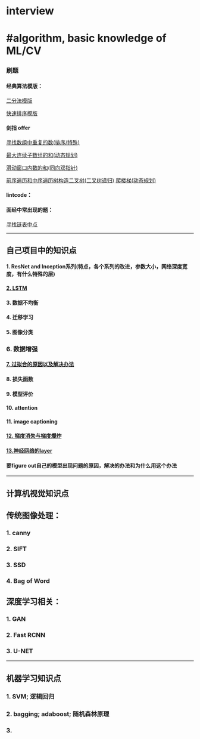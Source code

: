 # interview
#algorithm, basic knowledge of ML/CV
==
### 刷题
#### 经典算法模版：
[二分法模版](https://github.com/rouchenzi/interview/blob/master/%E4%BA%8C%E5%88%86%E6%B3%95%E6%A8%A1%E7%89%88%EF%BC%88%E4%B9%9D%E7%AB%A0%EF%BC%89)

[快速排序模版](https://github.com/rouchenzi/interview/blob/master/%E5%BF%AB%E9%80%9F%E6%8E%92%E5%BA%8F%E6%A8%A1%E7%89%88%EF%BC%88%E4%B9%9D%E7%AB%A0%EF%BC%89)
#### 剑指 offer
[寻找数组中重复的数(排序/特殊)](https://github.com/rouchenzi/interview/blob/master/%E5%AF%BB%E6%89%BE%E6%95%B0%E7%BB%84%E4%B8%AD%E9%87%8D%E5%A4%8D%E7%9A%84%E6%95%B0(%E6%8E%92%E5%BA%8F%26%E5%93%88%E5%B8%8C%E8%A1%A8%26%E6%95%B0%E7%BB%84%E7%B4%A2%E5%BC%95))

[最大连续子数组的和(动态规划)](https://github.com/rouchenzi/interview/blob/master/%E6%9C%80%E5%A4%A7%E8%BF%9E%E7%BB%AD%E5%AD%90%E6%95%B0%E7%BB%84%E5%92%8C(%E5%8A%A8%E6%80%81%E8%A7%84%E5%88%92))

[滑动窗口内数的和(同向双指针)](https://github.com/rouchenzi/interview/blob/master/%E6%BB%91%E5%8A%A8%E7%AA%97%E5%8F%A3%E5%86%85%E6%95%B0%E7%9A%84%E5%92%8C%EF%BC%88%E5%8F%8C%E6%8C%87%E9%92%88%EF%BC%89)

[前序遍历和中序遍历树构造二叉树(二叉树递归)](https://github.com/rouchenzi/interview/blob/master/%E5%89%8D%E5%BA%8F%E9%81%8D%E5%8E%86%E5%92%8C%E4%B8%AD%E5%BA%8F%E9%81%8D%E5%8E%86%E4%BA%8C%E5%8F%89%E6%A0%91(%E5%8A%A8%E6%80%81%E8%A7%84%E5%88%92))
[爬楼梯(动态规划)](https://github.com/rouchenzi/interview/blob/master/%E7%88%AC%E6%A5%BC%E6%A2%AF)



#### lintcode：
#### 面经中常出现的题：
[寻找链表中点](https://github.com/rouchenzi/interview/blob/master/%E9%93%BE%E8%A1%A8%E4%B8%AD%E5%AF%BB%E6%89%BE%E4%B8%AD%E7%82%B9%EF%BC%88%E5%8F%8C%E6%8C%87%E9%92%88%EF%BC%89)



----------------------------------------------------------
## 自己项目中的知识点
#### 1. ResNet and Inception系列(特点，各个系列的改进，参数大小，网络深度宽度，有什么特殊的层)
#### [2. LSTM](https://github.com/rouchenzi/interview/blob/master/LSTM)
#### 3. 数据不均衡
#### 4. 迁移学习
#### 5. 图像分类
### 6. 数据增强
#### [7. 过拟合的原因以及解决办法](https://github.com/rouchenzi/interview/blob/master/%E8%BF%87%E6%8B%9F%E5%90%88%EF%BC%88%E5%8E%9F%E5%9B%A0%EF%BC%8C%E8%A7%A3%E5%86%B3%E5%8A%9E%E6%B3%95%EF%BC%89)
#### 8. 损失函数
#### 9. 模型评价
#### 10. attention
#### 11. image captioning
#### [12. 梯度消失与梯度爆炸](https://github.com/rouchenzi/interview/blob/master/%E6%A2%AF%E5%BA%A6%E6%B6%88%E5%A4%B1%E4%B8%8E%E6%A2%AF%E5%BA%A6%E7%88%86%E7%82%B8)
#### [13.神经网络的layer](https://github.com/rouchenzi/interview/blob/master/%E5%8D%B7%E7%A7%AF%E5%B1%82%EF%BC%8Cpooling%E5%B1%82%EF%BC%8C%E5%85%A8%E8%81%94%E6%8E%A5%E5%B1%82)
#### 要figure out自己的模型出现问题的原因，解决的办法和为什么用这个办法
----------------------------------------------------------
## 计算机视觉知识点
## 传统图像处理：
### 1. canny
### 2. SIFT
### 3. SSD
### 4. Bag of Word
## 深度学习相关：
### 1. GAN
### 2. Fast RCNN
### 3. U-NET
----------------------------------------------------------
## 机器学习知识点
### 1. SVM; 逻辑回归
### 2. bagging; adaboost; 随机森林原理
### 3. 
